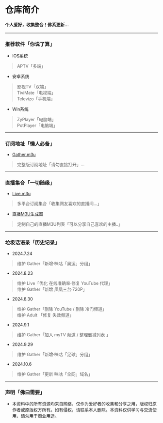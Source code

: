 
# 仓库简介
#### 个人爱好，收集整合！佛系更新…
---
### 推荐软件「你说了算」  
* IOS系统  
>APTV「多端」  
* 安卓系统
>影视TV「双端」   
>TiviMate「电视端」  
>Televizo「手机端」  
* Win系统
>ZyPlayer「电脑端」  
>PotPlayer「电脑端」    
---
### 订阅地址「懒人必备」 
* [Gather.m3u](https://tv.iill.top/m3u/Gather)  
> 完整版订阅地址「请勿直接打开」...
---
### 直播集合「一切随缘」  
* [Live.m3u](https:///tv.iill.top/m3u/Live)  
>多平台订阅集合「收集网友喜欢的直播间...」
* [直播M3U生成器](https://m.iill.top)  
>定制自己的直播M3U列表「可以分享自己喜欢的主播..」
---
### 垃圾话语录「历史记录」     
* 2024.7.24  
>维护 Gather「新增·咪咕「奥运」分组」  
* 2024.8.23  
>维护 Live「优化 在线准确率·修复 YouTube 代理」  
>维护 Gather「新增 凤凰三台·720P」
* 2024.8.30 <br>
>维护 Gather「删除 YouTube / 删除 冷门频道」  
>维护 Adult 「修复 失效频道」  
* 2024.9.1  
>维护 Gather「加入 myTV 频道 / 整理删减列表 」
* 2024.9.29  
>维护 Gather「新增·咪咕「足球」分组」
* 2024.10.6
>维护 Gather「更新 咪咕「全网」域名」
---

### 声明「佛曰需要」
* 本资料中的所有资源均来自网络，仅作为爱好者的收集和分享之用，版权归原作者或原版权方所有。如有侵权，请联系本人删除。本资料仅供学习与交流使用，请勿用于商业用途。
